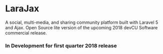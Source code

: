 # LaraJax
A social, multi-media, and sharing community platform built with Laravel 5 and Ajax. Open Source lite version of the upcoming 2018 devCU Software commercial release.

### In Development for first quarter 2018 release
